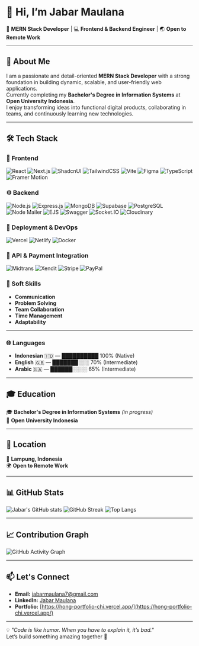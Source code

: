 # 👋 Hi, I’m **Jabar Maulana**

🚀 **MERN Stack Developer** | 💻 **Frontend & Backend Engineer** | 🌏 **Open to Remote Work**

---

## 📌 About Me
I am a passionate and detail-oriented **MERN Stack Developer** with a strong foundation in building dynamic, scalable, and user-friendly web applications.  
Currently completing my **Bachelor's Degree in Information Systems** at **Open University Indonesia**.  
I enjoy transforming ideas into functional digital products, collaborating in teams, and continuously learning new technologies.

---

## 🛠 Tech Stack

### 🎨 Frontend
![React](https://img.shields.io/badge/React-20232A?style=for-the-badge&logo=react&logoColor=61DAFB)
![Next.js](https://img.shields.io/badge/Next.js-000000?style=for-the-badge&logo=nextdotjs&logoColor=white)
![ShadcnUI](https://img.shields.io/badge/ShadcnUI-000000?style=for-the-badge)
![TailwindCSS](https://img.shields.io/badge/TailwindCSS-38B2AC?style=for-the-badge&logo=tailwindcss&logoColor=white)
![Vite](https://img.shields.io/badge/Vite-646CFF?style=for-the-badge&logo=vite&logoColor=white)
![Figma](https://img.shields.io/badge/Figma-F24E1E?style=for-the-badge&logo=figma&logoColor=white)
![TypeScript](https://img.shields.io/badge/TypeScript-3178C6?style=for-the-badge&logo=typescript&logoColor=white)
![Framer Motion](https://img.shields.io/badge/Framer_Motion-black?style=for-the-badge&logo=framer&logoColor=blue)

### ⚙ Backend
![Node.js](https://img.shields.io/badge/Node.js-339933?style=for-the-badge&logo=nodedotjs&logoColor=white)
![Express.js](https://img.shields.io/badge/Express.js-000000?style=for-the-badge&logo=express&logoColor=white)
![MongoDB](https://img.shields.io/badge/MongoDB-4EA94B?style=for-the-badge&logo=mongodb&logoColor=white)
![Supabase](https://img.shields.io/badge/Supabase-3ECF8E?style=for-the-badge&logo=supabase&logoColor=white)
![PostgreSQL](https://img.shields.io/badge/PostgreSQL-316192?style=for-the-badge&logo=postgresql&logoColor=white)
![Node Mailer](https://img.shields.io/badge/NodeMailer-339933?style=for-the-badge)
![EJS](https://img.shields.io/badge/EJS-8BC34A?style=for-the-badge)
![Swagger](https://img.shields.io/badge/Swagger-85EA2D?style=for-the-badge&logo=swagger&logoColor=black)
![Socket.IO](https://img.shields.io/badge/Socket.IO-010101?style=for-the-badge&logo=socketdotio&logoColor=white)
![Cloudinary](https://img.shields.io/badge/Cloudinary-3448C5?style=for-the-badge&logo=cloudinary&logoColor=white)

### 🚀 Deployment & DevOps
![Vercel](https://img.shields.io/badge/Vercel-000000?style=for-the-badge&logo=vercel&logoColor=white)
![Netlify](https://img.shields.io/badge/Netlify-00C7B7?style=for-the-badge&logo=netlify&logoColor=white)
![Docker](https://img.shields.io/badge/Docker-2496ED?style=for-the-badge&logo=docker&logoColor=white)

### 🔗 API & Payment Integration
![Midtrans](https://img.shields.io/badge/Midtrans-00B14F?style=for-the-badge&logo=midtrans&logoColor=white)
![Xendit](https://img.shields.io/badge/Xendit-19305E?style=for-the-badge&logoColor=white)
![Stripe](https://img.shields.io/badge/Stripe-626CD9?style=for-the-badge&logo=stripe&logoColor=white)
![PayPal](https://img.shields.io/badge/PayPal-003087?style=for-the-badge&logo=paypal&logoColor=white)

### 🤝 Soft Skills
- **Communication**
- **Problem Solving**
- **Team Collaboration**
- **Time Management**
- **Adaptability**

---

### 🌐 Languages
- **Indonesian** 🇮🇩 — ██████████ 100% (Native)
- **English** 🇬🇧 — ███████░░░ 70% (Intermediate)
- **Arabic** 🇸🇦 — ██████░░░░ 65% (Intermediate)
  
---

## 🎓 Education
🎓 **Bachelor's Degree in Information Systems** *(in progress)*  
📍 **Open University Indonesia**

---

## 📍 Location
📍 **Lampung, Indonesia**  
🌍 **Open to Remote Work**

---

## 📊 GitHub Stats
![Jabar's GitHub stats](https://github-readme-stats.vercel.app/api?username=hong541&show_icons=true&theme=radical)
![GitHub Streak](https://streak-stats.demolab.com?user=hong541&theme=radical&border_radius=4.5)
![Top Langs](https://github-readme-stats.vercel.app/api/top-langs/?username=hong541&layout=compact&theme=radical)

---

## 📈 Contribution Graph
![GitHub Activity Graph](https://github-readme-activity-graph.vercel.app/graph?username=hong541&theme=react-dark)

---

## 📫 Let's Connect
- **Email:** [jabarmaulana7@gmail.com](mailto:jabarmaulana7@gmail.com)
- **LinkedIn:** [Jabar Maulana](https://www.linkedin.com/in/jabar-maulana-36778a2ab/)
- **Portfolio:** [https://hong-portfolio-chi.vercel.app/](https://hong-portfolio-chi.vercel.app/)

---

💡 *"Code is like humor. When you have to explain it, it’s bad."*  
Let’s build something amazing together 🚀
